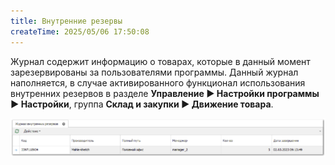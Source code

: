 ```yaml
---
title: Внутренние резервы
createTime: 2025/05/06 17:50:08
---
```

Журнал содержит информацию о товарах, которые в данный момент зарезервированы за пользователями программы. Данный журнал наполняется, в случае активированного функционал использования внутренних резервов в разделе **Управление ► Настройки программы ► Настройки**, группа **Склад и закупки ► Движение товара**.

![](../../../assets/specification/image419.png)